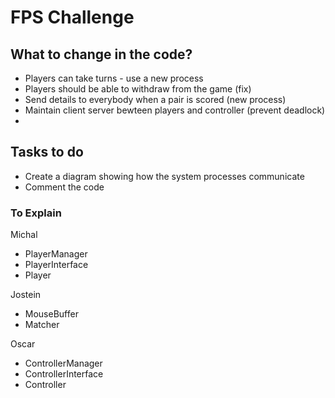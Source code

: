 # FPS Challenge

## What to change in the code?
* Players can take turns - use a new process
* Players should be able to withdraw from the game (fix)
* Send details to everybody when a pair is scored (new process)
* Maintain client server bewteen players and controller (prevent deadlock)
* 

## Tasks to do
* Create a diagram showing how the system processes communicate
* Comment the code


### To Explain

Michal
* PlayerManager
* PlayerInterface
* Player

Jostein
* MouseBuffer
* Matcher

Oscar
* ControllerManager
* ControllerInterface
* Controller
